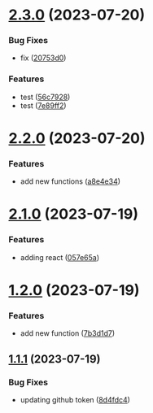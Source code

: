 # [2.3.0](https://github.com/mateusmiguel/gh-actions/compare/v2.2.0...v2.3.0) (2023-07-20)


### Bug Fixes

* fix ([20753d0](https://github.com/mateusmiguel/gh-actions/commit/20753d00a88bf421c5029ba39fbc3bc18832c009))


### Features

* test ([56c7928](https://github.com/mateusmiguel/gh-actions/commit/56c79284be26c486113cfb1ee1ed68817ee8fda0))
* test ([7e89ff2](https://github.com/mateusmiguel/gh-actions/commit/7e89ff25b0829cba85a51b6692d5f60c4074cb6c))



# [2.2.0](https://github.com/mateusmiguel/gh-actions/compare/v2.1.0...v2.2.0) (2023-07-20)


### Features

* add new functions ([a8e4e34](https://github.com/mateusmiguel/gh-actions/commit/a8e4e34d6f7e58be3c0d7bafa04375b3e117da7f))



# [2.1.0](https://github.com/mateusmiguel/gh-actions/compare/v1.2.0...v2.1.0) (2023-07-19)


### Features

* adding react ([057e65a](https://github.com/mateusmiguel/gh-actions/commit/057e65a5aa27c9b3ab70e5191bae87a598bf8ccc))



# [1.2.0](https://github.com/mateusmiguel/gh-actions/compare/v1.1.1...v1.2.0) (2023-07-19)


### Features

* add new function ([7b3d1d7](https://github.com/mateusmiguel/gh-actions/commit/7b3d1d75af5f975bbfbc79075b4f9714f297e188))



## [1.1.1](https://github.com/mateusmiguel/gh-actions/compare/v1.1.0...v1.1.1) (2023-07-19)


### Bug Fixes

* updating github token ([8d4fdc4](https://github.com/mateusmiguel/gh-actions/commit/8d4fdc456c13a5301384bf8582a36cc4a6fc7aa7))



